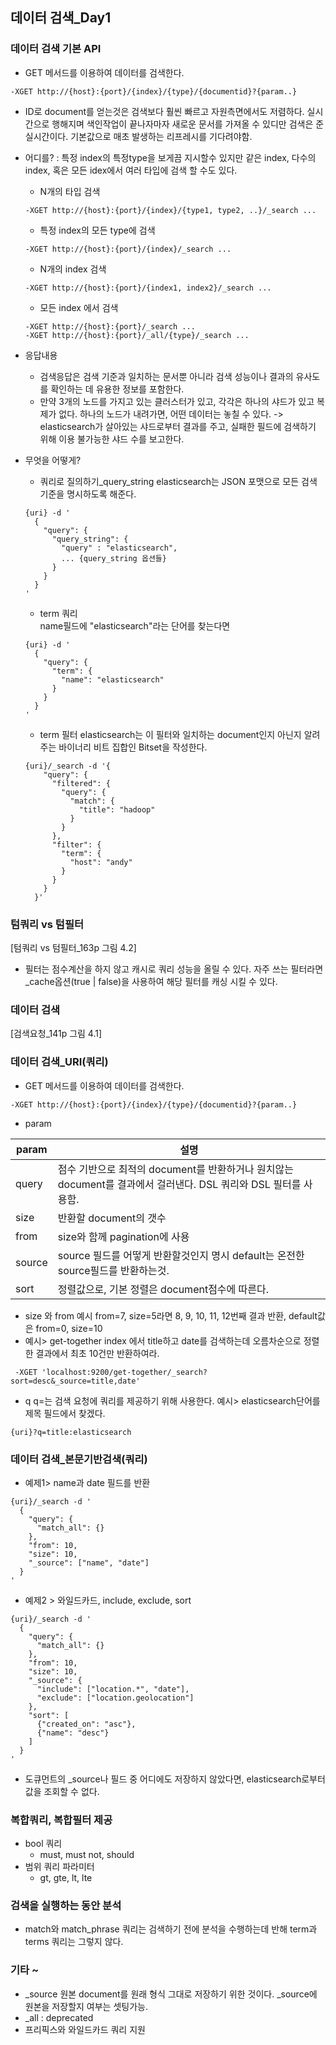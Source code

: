 ## 데이터 검색_Day1

### 데이터 검색 기본 API
 - GET 메서드를 이용하여 데이터를 검색한다.
 ~~~
 -XGET http://{host}:{port}/{index}/{type}/{documentid}?{param..}
 ~~~
 - ID로 document를 얻는것은 검색보다 훨씬 빠르고 자원측면에서도 저렴하다. 실시간으로 행해지며 색인작업이 끝나자마자 새로운 문서를 가져올 수 있디만 검색은 준 실시간이다. 기본값으로 매초 발생하는 리프레시를 기다려야함.
 - 어디를? : 특정 index의 특정type을 보게끔 지시할수 있지만 같은 index, 다수의 index, 혹은 모든 idex에서 여러 타입에 검색 할 수도 있다.
    - N개의 타입 검색
    ~~~
    -XGET http://{host}:{port}/{index}/{type1, type2, ..}/_search ...
    ~~~
    - 특정 index의 모든 type에 검색
    ~~~
    -XGET http://{host}:{port}/{index}/_search ...
    ~~~
    - N개의 index 검색
    ~~~
    -XGET http://{host}:{port}/{index1, index2}/_search ...
    ~~~
    - 모든 index 에서 검색
    ~~~
    -XGET http://{host}:{port}/_search ...
    -XGET http://{host}:{port}/_all/{type}/_search ...
    ~~~

 - 응답내용
    - 검색응답은 검색 기준과 일치하는 문서뿐 아니라 검색 성능이나 결과의 유사도를 확인하는 데 유용한 정보를 포함한다.
    - 만약 3개의 노드를 가지고 있는 클러스터가 있고, 각각은 하나의 샤드가 있고 복제가 없다. 하나의 노드가 내려가면, 어떤 데이터는 놓칠 수 있다.
    -> elasticsearch가 살아있는 샤드로부터 결과를 주고, 실패한 필드에 검색하기 위해 이용 불가능한 샤드 수를 보고한다.

 - 무엇을 어떻게?
    - 쿼리로 질의하기_query_string
    elasticsearch는 JSON 포맷으로 모든 검색 기준을 명시하도록 해준다.
    ~~~
    {uri} -d '
      {
        "query": {
          "query_string": {
            "query" : "elasticsearch",
            ... {query_string 옵션들}
          }
        }
      }
    '
    ~~~
    - term 쿼리    
    name필드에 "elasticsearch"라는 단어를 찾는다면
    ~~~
    {uri} -d '
      {
        "query": {
          "term": {
            "name": "elasticsearch"
          }
        }
      }
    '
    ~~~
    - term 필터
    elasticsearch는 이 필터와 일치하는 document인지 아닌지 알려주는 바이너리 비트 집합인 Bitset을 작성한다.
    ~~~
    {uri}/_search -d '{
        "query": {
          "filtered": {
            "query": {
              "match": {
                "title": "hadoop"
              }
            }
          },
          "filter": {
            "term": {
              "host": "andy"
            }
          }
        }
      }'
    ~~~

### 텀쿼리 vs 텀필터
[텀쿼리 vs 텀필터_163p 그림 4.2]
- 필터는 점수계산을 하지 않고 캐시로 쿼리 성능을 올릴 수 있다.
자주 쓰는 필터라면 _cache옵션(true | false)을 사용하여 해당 필터를 캐싱 시킬 수 있다.

### 데이터 검색
[검색요청_141p 그림 4.1]
### 데이터 검색_URI(쿼리)
- GET 메서드를 이용하여 데이터를 검색한다.
~~~
-XGET http://{host}:{port}/{index}/{type}/{documentid}?{param..}
~~~
 - param

 |param|설명|
 |---|---|
 |query| 점수 기반으로 최적의 document를 반환하거나 원치않는 document를 결과에서 걸러낸다. DSL 쿼리와 DSL 필터를 사용함.|
 |size| 반환할 document의 갯수 |
 |from| size와 함께 pagination에 사용 |
 |source| source 필드를 어떻게 반환할것인지 명시 default는 온전한 source필드를 반환하는것. |
 |sort| 정렬값으로, 기본 정렬은 document점수에 따른다. |
 - size 와 from 예시
  from=7, size=5라면 8, 9, 10, 11, 12번째 결과 반환, default값은 from=0, size=10
 - 예시> get-together index 에서 title하고 date를 검색하는데 오름차순으로 정렬한 결과에서 최초 10건만 반환하여라.
~~~
 -XGET 'localhost:9200/get-together/_search?sort=desc&_source=title,date'
~~~
 - q
 q=는 검색 요청에 쿼리를 제공하기 위해 사용한다.
 예시> elasticsearch단어를 제목 필드에서 찾겠다.
 ~~~
 {uri}?q=title:elasticsearch
 ~~~

### 데이터 검색_본문기반검색(쿼리)
 - 예제1> name과 date 필드를 반환
~~~
{uri}/_search -d '
  {
    "query": {
      "match_all": {}
    },
    "from": 10,
    "size": 10,
    "_source": ["name", "date"]
  }
'
~~~
 - 예제2 > 와일드카드, include, exclude, sort
~~~
{uri}/_search -d '
  {
    "query": {
      "match_all": {}
    },
    "from": 10,
    "size": 10,
    "_source": {
      "include": ["location.*", "date"],
      "exclude": ["location.geolocation"]
    },
    "sort": [
      {"created_on": "asc"},
      {"name": "desc"}
    ]
  }
'
~~~
 - 도큐먼트의 _source나 필드 중 어디에도 저장하지 않았다면, elasticsearch로부터 값을 조회할 수 없다.

### 복합쿼리, 복합필터 제공
 - bool 쿼리
    - must, must not, should
 - 범위 쿼리 파라미터
    - gt, gte, lt, lte

### 검색을 실행하는 동안 분석
 - match와 match_phrase 쿼리는 검색하기 전에 분석을 수행하는데 반해 term과 terms 쿼리는 그렇지 않다.

### 기타 ~
 - _source
 원본 document를 원래 형식 그대로 저장하기 위한 것이다. _source에 원본을 저장할지 여부는 셋팅가능.
 - _all : deprecated
 - 프리픽스와 와일드카드 쿼리 지원

